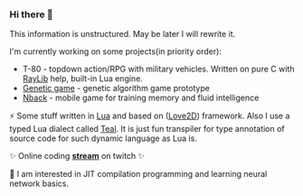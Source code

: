 ### Hi there 👋

<!--
**nagolove/nagolove** is a ✨ _special_ ✨ repository because its `README.md` (this file) appears on your GitHub profile.

Here are some ideas to get you started:

- 🔭 I’m currently working on ...
- 🌱 I’m currently learning ...
- 👯 I’m looking to collaborate on ...
- 🤔 I’m looking for help with ...
- 💬 Ask me about ...
- 📫 How to reach me: ...
- 😄 Pronouns: ...
- ⚡ Fun fact: ...
-->

This information is unstructured. May be later I will rewrite it.

I'm currently working on some projects(in priority order):
  * T-80 - topdown action/RPG with military vehicles. Written on pure C with [RayLib](https://github.com/raysan5/raylib) help, built-in Lua engine.
  * [Genetic game](https://github.com/nagolove/automato) - genetic algorithm game prototype
  * [Nback](https://github.com/nagolove/nback2) - mobile game for training memory and fluid intelligence  
 
 ⚡ Some stuff written in [Lua](https://www.lua.org/) and based on ([Love2D](https://love2d.org/)) framework. 
 Also I use a typed Lua dialect called [Teal](https://github.com/teal-language/tl). It is just fun transpiler for type annotation of source code for such dynamic language as Lua is.

✨ Online coding **[stream](https://www.twitch.tv/228hooligan)** on twitch ✨

🔭 I am interested in JIT compilation programming and learning neural network basics.
